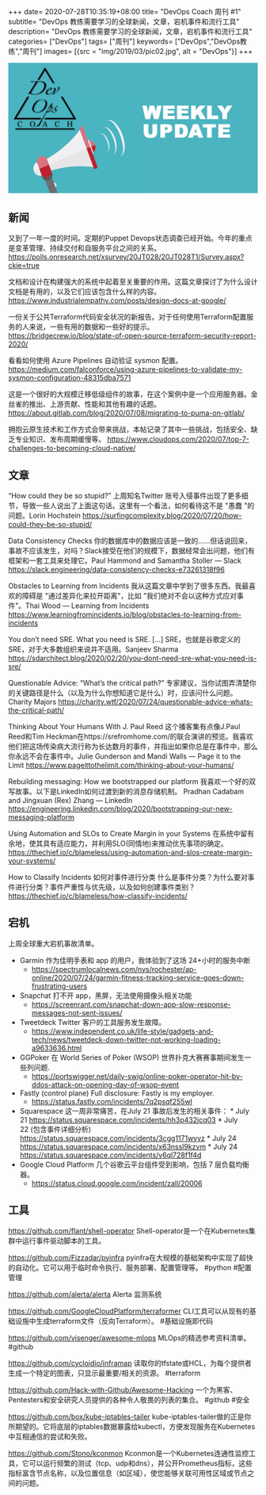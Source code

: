 +++
date= 2020-07-28T10:35:19+08:00
title= "DevOps Coach 周刊 #1"
subtitle= "DevOps 教练需要学习的全球新闻，文章，宕机事件和流行工具"
description= "DevOps 教练需要学习的全球新闻，文章，宕机事件和流行工具"
categories= ["DevOps"]
tags= ["周刊"]
keywords= ["DevOps","DevOps教练","周刊"]
images= [{src = "img/2019/03/pic02.jpg", alt = "DevOps"}]
+++

![DevOps Coach weekly update](/images/weeklyupdate.jpg)

## 新闻

又到了一年一度的时间。定期的Puppet Devops状态调查已经开始。今年的重点是变革管理、持续交付和自服务平台之间的关系。
https://polls.onresearch.net/xsurvey/20JT028/20JT028T1/Survey.aspx?ckie=true

文档和设计在构建强大的系统中起着至关重要的作用。这篇文章探讨了为什么设计文档是有用的，以及它们应该包含什么样的内容。
https://www.industrialempathy.com/posts/design-docs-at-google/

一份关于公共Terraform代码安全状况的新报告。对于任何使用Terraform配置服务的人来说，一些有用的数据和一些好的提示。
https://bridgecrew.io/blog/state-of-open-source-terraform-security-report-2020/

看看如何使用 Azure Pipelines 自动验证 sysmon 配置。
https://medium.com/falconforce/using-azure-pipelines-to-validate-my-sysmon-configuration-48315dba7571

这是一个很好的大规模迁移低级组件的故事，在这个案例中是一个应用服务器。金丝雀的推出、上游贡献、性能和其他有趣的话题。
https://about.gitlab.com/blog/2020/07/08/migrating-to-puma-on-gitlab/

拥抱云原生技术和工作方式会带来挑战，本帖记录了其中一些挑战，包括安全、缺乏专业知识、发布周期缓慢等。
https://www.cloudops.com/2020/07/top-7-challenges-to-becoming-cloud-native/

## 文章

“How could they be so stupid?” 上周知名Twitter 账号入侵事件出现了更多细节，导致一些人说出了上面这句话。这里有一个看法，如何看待这不是 "愚蠢 "的问题。Lorin Hochstein
https://surfingcomplexity.blog/2020/07/20/how-could-they-be-so-stupid/

Data Consistency Checks 你的数据库中的数据应该是一致的......但话说回来，事故不应该发生，对吗？Slack接受在他们的规模下，数据经常会出问题，他们有框架和一套工具来处理它。Paul Hammond and Samantha Stoller — Slack
https://slack.engineering/data-consistency-checks-e73261318f96

Obstacles to Learning from Incidents 我从这篇文章中学到了很多东西。我最喜欢的障碍是 "通过差异化来拉开距离"，比如 "我们绝对不会以这种方式应对事件"。Thai Wood — Learning from Incidents
https://www.learningfromincidents.io/blog/obstacles-to-learning-from-incidents

You don’t need SRE. What you need is SRE. […] SRE，也就是谷歌定义的SRE，对于大多数组织来说并不适用。Sanjeev Sharma
https://sdarchitect.blog/2020/02/20/you-dont-need-sre-what-you-need-is-sre/

Questionable Advice: “What’s the critical path?” 专家建议，当你试图弄清楚你的关键路径是什么（以及为什么你想知道它是什么）时，应该问什么问题。Charity Majors
https://charity.wtf/2020/07/24/questionable-advice-whats-the-critical-path/

Thinking About Your Humans With J. Paul Reed 这个播客集有点像J.Paul Reed和Tim Heckman在https://srefromhome.com/的联合演讲的预览。我喜欢他们把这场传染病大流行称为长达数月的事件，并指出如果你总是在事件中，那么你永远不会在事件中。Julie Gunderson and Mandi Walls — Page it to the Limit
https://www.pageittothelimit.com/thinking-about-your-humans/

Rebuilding messaging: How we bootstrapped our platform 我喜欢一个好的双写故事。以下是LinkedIn如何过渡到新的消息存储机制。 Pradhan Cadabam and Jingxuan (Rex) Zhang — LinkedIn
https://engineering.linkedin.com/blog/2020/bootstrapping-our-new-messaging-platform

Using Automation and SLOs to Create Margin in your Systems 在系统中留有余地，使其具有适应能力，并利用SLO(同情地)来推动优先事项的确定。
https://thechief.io/c/blameless/using-automation-and-slos-create-margin-your-systems/

How to Classify Incidents  如何对事件进行分类 什么是事件分类？为什么要对事件进行分类？事件严重性与优先级，以及如何创建事件类别？
https://thechief.io/c/blameless/how-classify-incidents/

## 宕机

上周全球重大宕机事故清单。

*  Garmin 作为佳明手表和 app 的用户，我体验到了这场 24+小时的服务中断
	*  https://spectrumlocalnews.com/nys/rochester/ap-online/2020/07/24/garmin-fitness-tracking-service-goes-down-frustrating-users
*  Snapchat 打不开 app，黑屏，无法使用摄像头相关功能
	*  https://screenrant.com/snapchat-down-app-slow-response-messages-not-sent-issues/
*  Tweetdeck  Twitter 客户的工具服务发生故障。
	*  https://www.independent.co.uk/life-style/gadgets-and-tech/news/tweetdeck-down-twitter-not-working-loading-a9633636.html
*  GGPoker  在 World Series of Poker (WSOP) 世界扑克大赛赛事期间发生一些列问题.
	*  https://portswigger.net/daily-swig/online-poker-operator-hit-by-ddos-attack-on-opening-day-of-wsop-event
*  Fastly (control plane) Full disclosure: Fastly is my employer.
	*  https://status.fastly.com/incidents/7q2psqf255wl
*  Squarespace  这一周非常痛苦，在July 21 事故后发生的相关事件：
		* July 21  https://status.squarespace.com/incidents/hh3p432jcq03
		* July 22 (包含事件详细分析) https://status.squarespace.com/incidents/3cgg1171wyvz
		* July 24 https://status.squarespace.com/incidents/x63nssl9kzvm
		* July 24 https://status.squarespace.com/incidents/v6ql728f1f4d
*  Google Cloud Platform 几个谷歌云平台组件受到影响，包括 7 层负载均衡器。
	*  https://status.cloud.google.com/incident/zall/20006

## 工具

https://github.com/flant/shell-operator
Shell-operator是一个在Kubernetes集群中运行事件驱动脚本的工具。

https://github.com/Fizzadar/pyinfra
pyinfra在大规模的基础架构中实现了超快的自动化。它可以用于临时命令执行、服务部署、配置管理等。
#python #配置管理

https://github.com/alerta/alerta
Alerta 监测系统

https://github.com/GoogleCloudPlatform/terraformer
CLI工具可以从现有的基础设施中生成terraform文件（反向Terraform）。
#基础设施即代码

https://github.com/visenger/awesome-mlops
MLOps的精选参考资料清单。
#github

https://github.com/cycloidio/inframap
读取你的tfstate或HCL，为每个提供者生成一个特定的图表，只显示最重要/相关的资源。
#terraform

https://github.com/Hack-with-Github/Awesome-Hacking
一个为黑客、Pentesters和安全研究人员提供的各种令人敬畏的列表的集合。
#github #安全

https://github.com/box/kube-iptables-tailer
kube-iptables-tailer做的正是你所期望的。它将底层的iptables数据暴露给kubectl，方便发现服务在Kubernetes中互相通信的尝试和失败。

https://github.com/Stono/kconmon
Kconmon是一个Kubernetes连通性监控工具，它可以运行频繁的测试（tcp、udp和dns），并公开Prometheus指标，这些指标富含节点名称，以及位置信息（如区域），使您能够关联可用性区域或节点之间的问题。



